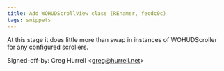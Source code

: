 ```yaml
---
title: Add WOHUDScrollView class (REnamer, fecdc0c)
tags: snippets
---
```


At this stage it does little more than swap in instances of WOHUDScroller for any configured scrollers.

Signed-off-by: Greg Hurrell &lt;greg@hurrell.net&gt;
